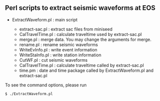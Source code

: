 
## Perl scripts to extract seismic waveforms at EOS

- ExtractWaveform.pl   : main script

    - extract-sac.pl   : extract sac files from miniseed
    - CalTravelTime.pl : calculate traveltime used by extract-sac.pl
    - merge.pl         : merge data. You may change the arguments for merge.
    - rename.pl        : rename seismic waveforms
    - WriteEvInfo.pl   : write event information
    - WriteStaInfo.pl  : write station information
    - CutWF.pl         : cut seismic waveforms
    - CalTravelTime.pl : calculate traveltime called by extract-sac.pl
    - time.pm          : date and time package called by ExtractWaveform.pl and extract-sac.pl


To see the command options, please run
```bash
$ ./ExtractWaveform.pl
```

